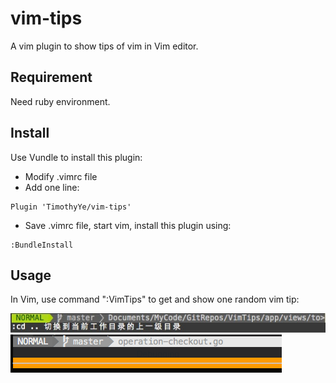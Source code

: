 vim-tips
========

A vim plugin to show tips of vim in Vim editor.

## Requirement
Need ruby environment.
## Install
Use Vundle to install this plugin:
* Modify .vimrc file
* Add one line:
```
Plugin 'TimothyYe/vim-tips'
```
* Save .vimrc file, start vim, install this plugin using:
```
:BundleInstall
```
## Usage
In Vim, use command ":VimTips" to get and show one random vim tip:

![](screenshots/vim-plugin.png)
![](screenshots/vim-tips.gif)

